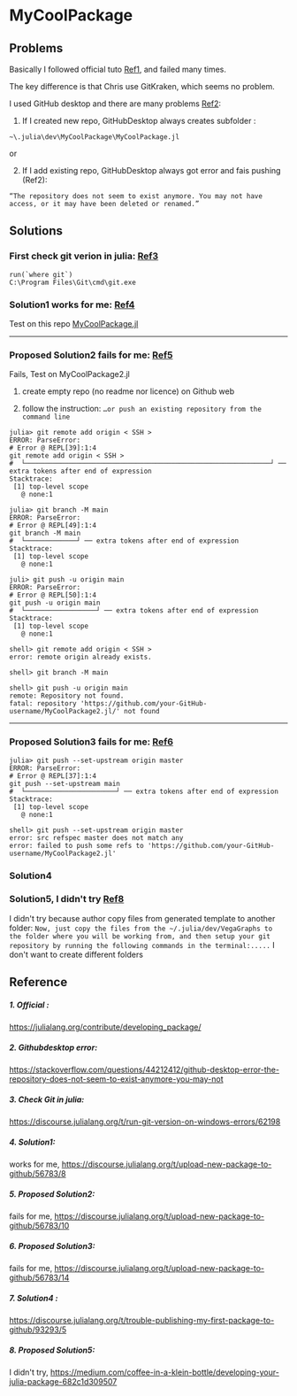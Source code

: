 # MyCoolPackage

## Problems

Basically I followed official tuto [Ref1](https://github.com/pywugate/MyCoolPackage.jl?tab=readme-ov-file#1-official-), and failed many times.

The key difference is that Chris use GitKraken, which seems no problem.

I used GitHub desktop and there are many problems [Ref2](https://github.com/pywugate/MyCoolPackage.jl?tab=readme-ov-file#2-githubdesktop-error):

1. If I created new repo, GitHubDesktop always creates subfolder :

`~\.julia\dev\MyCoolPackage\MyCoolPackage.jl`

or 

2. If I add existing repo, GitHubDesktop always got error and fais pushing (Ref2):

`“The repository does not seem to exist anymore. You may not have access, or it may have been deleted or renamed.”`

## Solutions
### First check git verion in julia: [Ref3](https://github.com/pywugate/MyCoolPackage.jl?tab=readme-ov-file#reference)

```
run(`where git`)
C:\Program Files\Git\cmd\git.exe
```

### Solution1 works for me: [Ref4](https://github.com/pywugate/MyCoolPackage.jl?tab=readme-ov-file#4-solution1)

Test on this repo [MyCoolPackage.jl](https://github.com/pywugate/MyCoolPackage.jl)

- - - 

### Proposed Solution2 fails for me: [Ref5](https://github.com/pywugate/MyCoolPackage.jl?tab=readme-ov-file#5-proposed-solution2)

Fails, Test on MyCoolPackage2.jl

1. create empty repo (no readme nor licence) on Github web

2. follow the instruction: `…or push an existing repository from the command line`

```
julia> git remote add origin < SSH >
ERROR: ParseError:
# Error @ REPL[39]:1:4
git remote add origin < SSH >
#  └──────────────────────────────────────────────────────────────┘ ── extra tokens after end of expression
Stacktrace:
 [1] top-level scope
   @ none:1

julia> git branch -M main
ERROR: ParseError:
# Error @ REPL[49]:1:4
git branch -M main
#  └─────────────┘ ── extra tokens after end of expression
Stacktrace:
 [1] top-level scope
   @ none:1

juli> git push -u origin main
ERROR: ParseError:
# Error @ REPL[50]:1:4
git push -u origin main
#  └──────────────────┘ ── extra tokens after end of expression
Stacktrace:
 [1] top-level scope
   @ none:1

```

```
shell> git remote add origin < SSH >
error: remote origin already exists.

shell> git branch -M main

shell> git push -u origin main
remote: Repository not found.
fatal: repository 'https://github.com/your-GitHub-username/MyCoolPackage2.jl/' not found

```

- - - 

### Proposed Solution3 fails for me: [Ref6](https://github.com/pywugate/MyCoolPackage.jl?tab=readme-ov-file#6-proposed-solution3)
```
julia> git push --set-upstream origin master
ERROR: ParseError:
# Error @ REPL[37]:1:4
git push --set-upstream main
#  └───────────────────────┘ ── extra tokens after end of expression
Stacktrace:
 [1] top-level scope
   @ none:1
```
```
shell> git push --set-upstream origin master
error: src refspec master does not match any
error: failed to push some refs to 'https://github.com/your-GitHub-username/MyCoolPackage2.jl'

```

### Solution4 


### Solution5, I didn't try [Ref8](https://github.com/pywugate/MyCoolPackage.jl?tab=readme-ov-file#8-proposed-solution5)

I didn't try because author copy files from generated template to another folder: 
`Now, just copy the files from the ~/.julia/dev/VegaGraphs to the folder where you will be working from, and then setup your git repository by running the following commands in the terminal:.....`
I don't want to create different folders


## Reference
##### 1. Official : 
https://julialang.org/contribute/developing_package/

##### 2. Githubdesktop error: 
https://stackoverflow.com/questions/44212412/github-desktop-error-the-repository-does-not-seem-to-exist-anymore-you-may-not

##### 3. Check Git in julia: 
https://discourse.julialang.org/t/run-git-version-on-windows-errors/62198

##### 4. Solution1:
works for me, https://discourse.julialang.org/t/upload-new-package-to-github/56783/8

##### 5. Proposed Solution2:
fails for me, https://discourse.julialang.org/t/upload-new-package-to-github/56783/10

##### 6. Proposed Solution3:
fails for me, https://discourse.julialang.org/t/upload-new-package-to-github/56783/14

##### 7. Solution4 : 
https://discourse.julialang.org/t/trouble-publishing-my-first-package-to-github/93293/5


##### 8. Proposed Solution5: 
I didn't try, https://medium.com/coffee-in-a-klein-bottle/developing-your-julia-package-682c1d309507





<!-- [![Build Status](https://github.com/your-GitHub-username/MyCoolPackage.jl/actions/workflows/CI.yml/badge.svg?branch=master)](https://github.com/your-GitHub-username/MyCoolPackage.jl/actions/workflows/CI.yml?query=branch%3Amaster) -->
